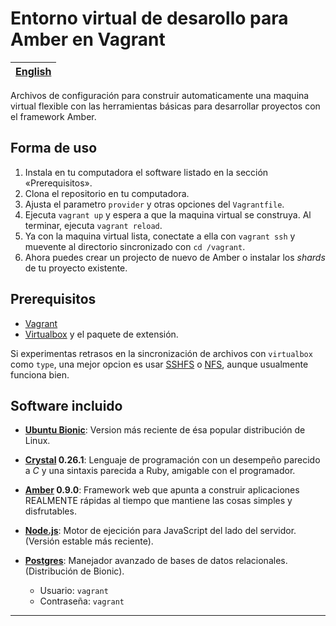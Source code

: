 
# Entorno virtual de desarollo para Amber en Vagrant

[English][en] |
------------- |

Archivos de configuración para construir automaticamente una maquina virtual flexible con las herramientas básicas para desarrollar proyectos con el framework Amber.


## Forma de uso

1. Instala en tu computadora el software listado en la sección «Prerequisitos».
2. Clona el repositorio en tu computadora.
3. Ajusta el parametro `provider` y otras opciones del `Vagrantfile`.
4. Ejecuta `vagrant up` y espera a que la maquina virtual se construya. Al terminar, ejecuta `vagrant reload`.
5. Ya con la maquina virtual lista, conectate a ella con `vagrant ssh` y muevente al directorio sincronizado con `cd /vagrant`.
6. Ahora puedes crear un projecto de nuevo de Amber o instalar los _shards_ de tu proyecto existente.


## Prerequisitos

* [Vagrant][0]
* [Virtualbox][1] y el paquete de extensión.

Si experimentas retrasos en la sincronización de archivos con `virtualbox` como `type`, una mejor opcion es usar [SSHFS][2] o [NFS][3], aunque usualmente funciona bien.


## Software incluido

* **[Ubuntu Bionic][4]**: Version más reciente de ésa popular distribución de Linux.

* **[Crystal][5] 0.26.1**: Lenguaje de programación con un desempeño parecido a _C_ y una sintaxis parecida a Ruby, amigable con el programador.

* **[Amber][6] 0.9.0**: Framework web que apunta a construir aplicaciones REALMENTE rápidas al tiempo que mantiene las cosas simples y disfrutables.

* **[Node.js][7]**: Motor de ejecición para JavaScript del lado del servidor. (Versión estable más reciente).

* **[Postgres][8]**: Manejador avanzado de bases de datos relacionales. (Distribución de Bionic).
  - Usuario: `vagrant`
  - Contraseña: `vagrant`

---
[0]: https://www.vagrantup.com/downloads.html
[1]: https://www.virtualbox.org/wiki/Downloads
[2]: https://fedoramagazine.org/vagrant-sharing-folders-vagrant-sshfs/
[3]: https://www.vagrantup.com/docs/synced-folders/nfs.html
[4]: https://app.vagrantup.com/ubuntu/boxes/bionic64
[5]: https://crystal-lang.org/
[6]: https://amberframework.org/
[7]: https://nodejs.org/en/
[8]: https://www.postgresql.org/
[en]: ../README.md
